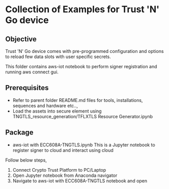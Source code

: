 # Collection of Examples for Trust 'N' Go device

## Objective
Trust 'N' Go device comes with pre-programmed configuration and options to reload few data slots with user specific secrets.

This folder contains aws-iot notebook to perform signer registration and running aws connect gui.

## Prerequisites
   - Refer to parent folder README.md files for tools, installations, sequences and hardware etc..,
   - Load the assets into secure element using TNGTLS_resource_generation/TFLXTLS Resource Generator.ipynb

## Package
 - aws-iot with ECC608A-TNGTLS.ipynb
This is a Jupyter notebook to register signer to cloud and interact using cloud

Follow below steps,
1. Connect Crypto Trust Platform to PC/Laptop
2. Open Jupyter notebook from Anaconda navigator
3. Navigate to aws-iot with ECC608A-TNGTLS notebook and open

